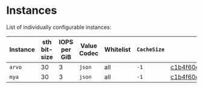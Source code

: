 # Instances

List of individually configurable instances:

| Instance | sth bit-size | IOPS per GiB | Value Codec  | Whitelist           | `CacheSize` | Running |
|----------|--------------|--------------|--------------|---------------------|----------------|---------|
| `arvo`   | 30           | 3            | `json`       | all                 | `-1`        | [c1b4f60ee5c24fac7b35685506fa34b2a332d923](https://github.com/filecoin-project/storetheindex/commit/c1b4f60ee5c24fac7b35685506fa34b2a332d923)        |
| `mya`    | 30           | 3            | `json`       | all                 | `-1`        | [c1b4f60ee5c24fac7b35685506fa34b2a332d923](https://github.com/filecoin-project/storetheindex/commit/c1b4f60ee5c24fac7b35685506fa34b2a332d923)        |
